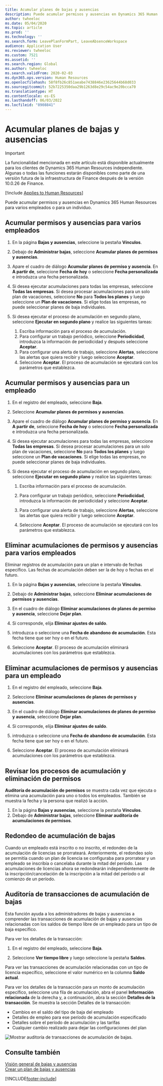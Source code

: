 ```yaml
---
title: Acumular planes de bajas y ausencias
description: Puede acumular permisos y ausencias en Dynamics 365 Human Resources para varios empleados o para un individuo.
author: twheeloc
ms.date: 05/04/2020
ms.topic: article
ms.prod: ''
ms.technology: ''
ms.search.form: LeavePlanFormPart, LeaveAbsenceWorkspace
audience: Application User
ms.reviewer: twheeloc
ms.custom: 7521
ms.assetid: ''
ms.search.region: Global
ms.author: twheeloc
ms.search.validFrom: 2020-02-03
ms.dyn365.ops.version: Human Resources
ms.openlocfilehash: 58f8fb26c851aeabe7438846e23625644b68d033
ms.sourcegitcommit: 52b7225350daa29b1263d8e29c54ac9e20bcca70
ms.translationtype: HT
ms.contentlocale: es-ES
ms.lasthandoff: 06/03/2022
ms.locfileid: "8908841"
---
```

# <a name="accrue-leave-and-absence-plans"></a>Acumular planes de bajas y ausencias

>[!Important]
>La funcionalidad mencionada en este artículo está disponible actualmente para los clientes de Dynamics 365 Human Resources independiente. Algunas o todas las funciones estarán disponibles como parte de una versión futura de la infraestructura de Finance después de la versión 10.0.26 de Finance.


[!include [Applies to Human Resources](../includes/applies-to-hr.md)]

Puede acumular permisos y ausencias en Dynamics 365 Human Resources para varios empleados o para un individuo.

## <a name="accrue-leave-and-absence-for-multiple-employees"></a>Acumular permisos y ausencias para varios empleados

1. En la página **Bajas y ausencias**, seleccione la pestaña **Vínculos**.

2. Debajo de **Administrar bajas**, seleccione **Acumular planes de permisos y ausencias**.

3. Apare el cuadro de diálogo **Acumular planes de permiso y ausencia**. En **A partir de**, seleccione **Fecha de hoy** o seleccione **Fecha personalizada** e introduzca una fecha personalizada.

4. Si desea ejecutar acumulaciones para todas las empresas, seleccione **Todas las empresas**. Si desea procesar acumulaciones para un solo plan de vacaciones, seleccione **No** para **Todos los planes** y luego seleccione un **Plan de vacaciones**. Si elige todas las empresas, no puede seleccionar planes de baja individuales.

5. Si desea ejecutar el proceso de acumulación en segundo plano, seleccione **Ejecutar en segundo plano** y realice las siguientes tareas:

    1. Escriba información para el proceso de acumulación.
    2. Para configurar un trabajo periódico, seleccione **Periodicidad**, introduzca la información de periodicidad y después seleccione **Aceptar**.
    3. Para configurar una alerta de trabajo, seleccione **Alertas**, seleccione las alertas que quiera recibir y luego seleccione **Aceptar**.
    4. Seleccione **Aceptar**. El proceso de acumulación se ejecutará con los parámetros que establezca. 

## <a name="accrue-leave-and-absence-for-an-employee"></a>Acumular permisos y ausencias para un empleado

1. En el registro del empleado, seleccione **Baja**.

2. Seleccione **Acumular planes de permisos y ausencias**.

3. Apare el cuadro de diálogo **Acumular planes de permiso y ausencia**. En **A partir de**, seleccione **Fecha de hoy** o seleccione **Fecha personalizada** e introduzca una fecha personalizada.

4. Si desea ejecutar acumulaciones para todas las empresas, seleccione **Todas las empresas**. Si desea procesar acumulaciones para un solo plan de vacaciones, seleccione **No** para **Todos los planes** y luego seleccione un **Plan de vacaciones**. Si elige todas las empresas, no puede seleccionar planes de baja individuales.

5. Si desea ejecutar el proceso de acumulación en segundo plano, seleccione **Ejecutar en segundo plano** y realice las siguientes tareas:

   1. Escriba información para el proceso de acumulación.

   2. Para configurar un trabajo periódico, seleccione **Periodicidad**, introduzca la información de periodicidad y seleccione **Aceptar**.

   3. Para configurar una alerta de trabajo, seleccione **Alertas**, seleccione las alertas que quiera recibir y luego seleccione **Aceptar**.

   4. Seleccione **Aceptar**. El proceso de acumulación se ejecutará con los parámetros que establezca.

## <a name="delete-leave-and-absence-accruals-for-multiple-employees"></a>Eliminar acumulaciones de permisos y ausencias para varios empleados

Eliminar registros de acumulación para un plan e intervalo de fechas específico. Las fechas de acumulación deben ser la de hoy o fechas en el futuro.

1. En la página **Bajas y ausencias**, seleccione la pestaña **Vínculos**.

2. Debajo de **Administrar bajas**, seleccione **Eliminar acumulaciones de permisos y ausencias**.

3. En el cuadro de diálogo **Eliminar acumulaciones de planes de permiso y ausencia**, seleccione **Dejar plan**.

4. Si corresponde, elija **Eliminar ajustes de saldo**.

5. introduzca o seleccione una **Fecha de abandono de acumulación**. Esta fecha tiene que ser hoy o en el futuro.

6. Seleccione **Aceptar**. El proceso de acumulación eliminará acumulaciones con los parámetros que establezca.

## <a name="delete-leave-and-absence-accruals-for-a-single-employee"></a>Eliminar acumulaciones de permisos y ausencias para un empleado

1. En el registro del empleado, seleccione **Baja**.

2. Seleccione **Eliminar acumulaciones de planes de permisos y ausencias**.

3. En el cuadro de diálogo **Eliminar acumulaciones de planes de permiso y ausencia**, seleccione **Dejar plan**.

4. Si corresponde, elija **Eliminar ajustes de saldo**.

5. introduzca o seleccione una **Fecha de abandono de acumulación**. Esta fecha tiene que ser hoy o en el futuro.

6. Seleccione **Aceptar**. El proceso de acumulación eliminará acumulaciones con los parámetros que establezca.

## <a name="review-leave-accrual-and-deletion-processes"></a>Revisar los procesos de acumulación y eliminación de permisos

**Auditoría de acumulación de permisos** se muestra cada vez que ejecuta o elimina una acumulación para uno o todos los empleados. También se muestra la fecha y la persona que realizó la acción.

1. En la página **Bajas y ausencias**, seleccione la pestaña **Vínculos**.
2. Debajo de **Administrar bajas**, seleccione **Eliminar auditoría de acumulaciones de permisos**.

## <a name="leave-accrual-rounding"></a>Redondeo de acumulación de bajas
Cuando un empleado está inscrito o no inscrito, el redondeo de la acumulación de licencias se prorrateará. Anteriormente, el redondeo solo se permitía cuando un plan de licencia se configuraba para prorratear y un empleado se inscribía o cancelaba durante la mitad del período. Las acumulaciones de licencias ahora se redondearán independientemente de la inscripción/cancelación de la inscripción a la mitad del período o al comienzo de un período.

## <a name="leave-accrual-transaction-auditing"></a>Auditoría de transacciones de acumulación de bajas

Esta función ayuda a los administradores de bajas y ausencias a comprender las transacciones de acumulación de bajas y ausencias relacionadas con los saldos de tiempo libre de un empleado para un tipo de baja específico.

Para ver los detalles de la transacción:

1. En el registro del empleado, seleccione **Baja**.

2. Seleccione **Ver tiempo libre** y luego seleccione la pestaña **Saldos**.

Para ver las transacciones de acumulación relacionadas con un tipo de licencia específico, seleccione el valor numérico en la columna **Saldo actual**.

Para ver los detalles de la transacción para un monto de acumulación específico, seleccione una fila de acumulación, abra el panel **Información relacionada** de la derecha y, a continuación, abra la sección **Detalles de la transacción**. Se muestra la sección Detalles de la transacción:

- Cambios en el saldo del tipo de baja del empleado
- Detalles de empleo para ese período de acumulación especificado
- Detalles sobre el período de acumulación y las tarifas
- Cualquier cambio realizado para dejar las configuraciones del plan

![Mostrar auditoría de transacciones de acumulación de bajas.](media/hr-leave-and-absence-accrue-audit.png)

## <a name="see-also"></a>Consulte también

[Visión general de bajas y ausencias](hr-leave-and-absence-overview.md)</br>
[Crear un plan de bajas y ausencias](hr-leave-and-absence-plans.md)



[!INCLUDE[footer-include](../includes/footer-banner.md)]
